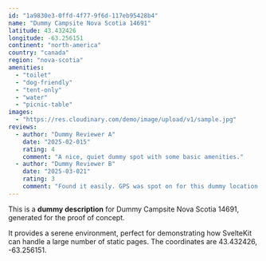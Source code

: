 ```yaml
---
id: "1a9830e3-0ffd-4f77-9f6d-117eb95428b4"
name: "Dummy Campsite Nova Scotia 14691"
latitude: 43.432426
longitude: -63.256151
continent: "north-america"
country: "canada"
region: "nova-scotia"
amenities:
  - "toilet"
  - "dog-friendly"
  - "tent-only"
  - "water"
  - "picnic-table"
images:
  - "https://res.cloudinary.com/demo/image/upload/v1/sample.jpg"
reviews:
  - author: "Dummy Reviewer A"
    date: "2025-02-015"
    rating: 4
    comment: "A nice, quiet dummy spot with some basic amenities."
  - author: "Dummy Reviewer B"
    date: "2025-03-021"
    rating: 3
    comment: "Found it easily. GPS was spot on for this dummy location."
---
```


This is a **dummy description** for Dummy Campsite Nova Scotia 14691, generated for the proof of concept.

It provides a serene environment, perfect for demonstrating how SvelteKit can handle a large number of static pages. The coordinates are 43.432426, -63.256151.
